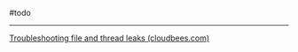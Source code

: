 

#todo 



---
[Troubleshooting file and thread leaks (cloudbees.com)](https://docs.cloudbees.com/docs/admin-resources/latest/troubleshooting-file-leaks/)
